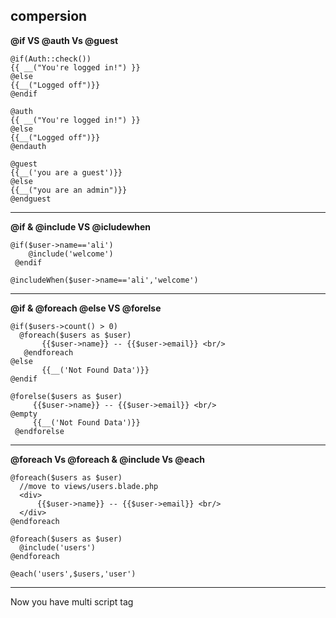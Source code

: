 ## compersion
**@if VS @auth Vs @guest**
```
@if(Auth::check())
{{ __("You're logged in!") }}
@else
{{__("Logged off")}}
@endif
```
```
@auth
{{ __("You're logged in!") }}
@else
{{__("Logged off")}}
@endauth
```
```
@guest
{{__('you are a guest')}}
@else
{{__("you are an admin")}}
@endguest
```
_______________________________

**@if & @include VS @icludewhen**
```
@if($user->name=='ali')
    @include('welcome')
 @endif
```
```
@includeWhen($user->name=='ali','welcome')
```
_______________________________

**@if & @foreach @else VS @forelse**
```
@if($users->count() > 0)
  @foreach($users as $user)
       {{$user->name}} -- {{$user->email}} <br/>
   @endforeach
@else
       {{__('Not Found Data')}}
@endif
```
```
@forelse($users as $user)
     {{$user->name}} -- {{$user->email}} <br/>
@empty
     {{__('Not Found Data')}}
 @endforelse
```
_______________________________
**@foreach Vs @foreach & @include Vs @each**
```
@foreach($users as $user)
  //move to views/users.blade.php 
  <div>
      {{$user->name}} -- {{$user->email}} <br/>
  </div>
@endforeach
```
```
@foreach($users as $user)
  @include('users')
@endforeach
```
```
@each('users',$users,'user')
```
_______________________________
Now you have multi script tag <script> in 'views/layouts/app.blade.php' But you want to add new script differs from one page to another
**@stack & @push Vs @stack & @pretend** 
```
//in resources/views/layouts/app.blade.php
<script type="text/javascript" src="main.js">
 </script>
@stack('script')
```
```
//in resources/view/users/user.blade.php
//push in the bottom of stack
@push('script')
 <script type="text/javascript" src="example.js">
 </script>
@endpush
```
```
//pust at the top of stack
@pretend('script')
 <script type="text/javascript" src="example-2.js">
 </script>
@endpretend
```
Output
```
<script type="text/javascript" src="main.js"></script>
<script type="text/javascript" src="example-2.js"></script>
<script type="text/javascript" src="example.js"></script>
```
_______________________________
**@json** 
this most often will be used in vuejs or other js frameworks
```
 @json($users)
```
________________________________
**@verbatim**
Often we need to write {{name}} 
```
@verbatim
{{name}}
@endverbatim
```
**Note 
everything included are written as it is**
OR -without @verbatim-
```
@{{name}}
```
________________________________
**@choice**
will choose between user,users depending on count of users 
```
{{$users->count()}} @choice('user|users',$users->count())
```
________________________________
**@inject**
At first .. create App/Repositories/UserRepository ,then create function getAll()
```
public function getAll(){
     $users=User::all();
     return $users;
 }
```
In UserController
```
public function index(){
return view('users')
}
```
In views/users
```
 @inject('users',"App\Repositories\UserRepository")
 @foreach(($users->getAll()) as $user)
      {{$user->name}}
 @endforeach
```
This is sconaroi instead of create $users=User::all() in UserController that may be useful in some cases <br/>
_________________________________

[Source](https://www.youtube.com/@codingwithstef6225)
